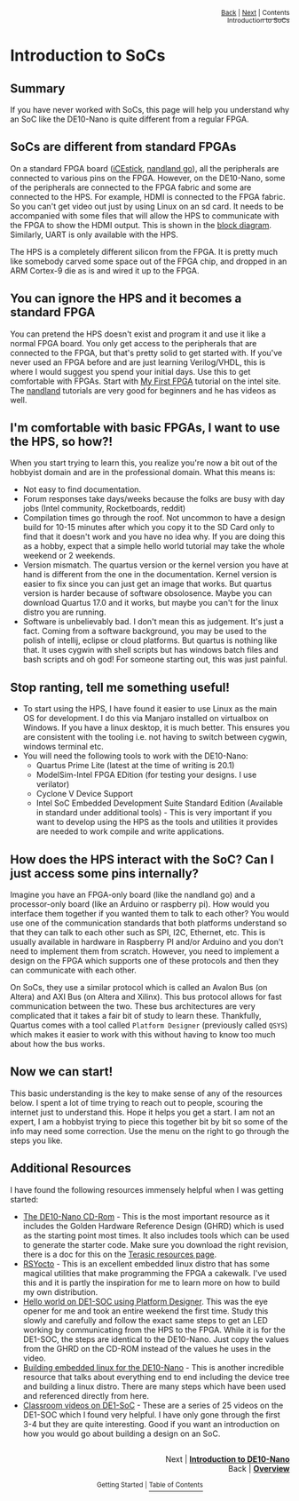 <p align="right"><sup><a href="../README.md#getting-started">Back</a> | <a href="Introduction-to-DE10-Nano.md">Next</a> | </sup><a href="../README.md#getting-started"><sup>Contents</sup></a>
<br/>
<sup>Introduction to SoCs</sup></p>

# Introduction to SoCs

## Summary

If you have never worked with SoCs, this page will help you understand why an SoC like the DE10-Nano is quite different from a regular FPGA.

## SoCs are different from standard FPGAs

On a standard FPGA board ([iCEstick](https://www.latticesemi.com/icestick), [nandland go](https://www.nandland.com/goboard/introduction.html)), all the peripherals are connected to various pins on the FPGA. However, on the DE10-Nano, some of the peripherals are connected to the FPGA fabric and some are connected to the HPS. For example, HDMI is connected to the FPGA fabric. So you can't get video out just by using Linux on an sd card. It needs to be accompanied with some files that will allow the HPS to communicate with the FPGA to show the HDMI output. This is shown in the [block diagram](https://software.intel.com/content/www/us/en/develop/articles/de10-nano-board-schematic.html). Similarly, UART is only available with the HPS.

The HPS is a completely different silicon from the FPGA. It is pretty much like somebody carved some space out of the FPGA chip, and dropped in an ARM Cortex-9 die as is and wired it up to the FPGA.

## You can ignore the HPS and it becomes a standard FPGA

You can pretend the HPS doesn't exist and program it and use it like a normal FPGA board. You only get access to the peripherals that are connected to the FPGA, but that's pretty solid to get started with. If you've never used an FPGA before and are just learning Verilog/VHDL, this is where I would suggest you spend your initial days. Use this to get comfortable with FPGAs. Start with [My First FPGA](https://software.intel.com/content/www/us/en/develop/articles/terasic-de10-nano-get-started-guide.html) tutorial on the intel site. The [nandland](https://www.nandland.com/articles/fpga-101-fpgas-for-beginners.html) tutorials are very good for beginners and he has videos as well.

## I'm comfortable with basic FPGAs, I want to use the HPS, so how?!

When you start trying to learn this, you realize you're now a bit out of the hobbyist domain and are in the professional domain. What this means is:

- Not easy to find documentation.
- Forum responses take days/weeks because the folks are busy with day jobs (Intel community, Rocketboards, reddit)
- Compilation times go through the roof. Not uncommon to have a design build for 10-15 minutes after which you copy it to the SD Card only to find that it doesn't work and you have no idea why. If you are doing this as a hobby, expect that a simple hello world tutorial may take the whole weekend or 2 weekends.
- Version mismatch. The quartus version or the kernel version you have at hand is different from the one in the documentation. Kernel version is easier to fix since you can just get an image that works. But quartus version is harder because of software obsolosence. Maybe you can download Quartus 17.0 and it works, but maybe you can't for the linux distro you are running.
- Software is unbelievably bad. I don't mean this as judgement. It's just a fact. Coming from a software background, you may be used to the polish of intellij, eclipse or cloud platforms. But quartus is nothing like that. It uses cygwin with shell scripts but has windows batch files and bash scripts and oh god! For someone starting out, this was just painful.

## Stop ranting, tell me something useful!

- To start using the HPS, I have found it easier to use Linux as the main OS for development. I do this via Manjaro installed on virtualbox on Windows. If you have a linux desktop, it is much better. This ensures you are consistent with the tooling i.e. not having to switch between cygwin, windows terminal etc.
- You will need the following tools to work with the DE10-Nano:
  - Quartus Prime Lite (latest at the time of writing is 20.1)
  - ModelSim-Intel FPGA EDition (for testing your designs. I use verilator)
  - Cyclone V Device Support
  - Intel SoC Embedded Development Suite Standard Edition (Available in standard under additional tools) - This is very important if you want to develop using the HPS as the tools and utilities it provides are needed to work compile and write applications.

## How does the HPS interact with the SoC? Can I just access some pins internally?

Imagine you have an FPGA-only board (like the nandland go) and a processor-only board (like an Arduino or raspberry pi). How would you interface them together if you wanted them to talk to each other? You would use one of the communication standards that both platforms understand so that they can talk to each other such as SPI, I2C, Ethernet, etc. This is usually available in hardware in Raspberry PI and/or Arduino and you don't need to implement them from scratch. However, you need to implement a design on the FPGA which supports one of these protocols and then they can communicate with each other.

On SoCs, they use a similar protocol which is called an Avalon Bus (on Altera) and AXI Bus (on Altera and Xilinx). This bus protocol allows for fast communication between the two. These bus architectures are very complicated that it takes a fair bit of study to learn these. Thankfully, Quartus comes with a tool called `Platform Designer` (previously called `QSYS`) which makes it easier to work with this without having to know too much about how the bus works.

## Now we can start!

This basic understanding is the key to make sense of any of the resources below. I spent a lot of time trying to reach out to people, scouring the internet just to understand this. Hope it helps you get a start. I am not an expert, I am a hobbyist trying to piece this together bit by bit so some of the info may need some correction. Use the menu on the right to go through the steps you like.

## Additional Resources

I have found the following resources immensely helpful when I was getting started:

- [The DE10-Nano CD-Rom](https://www.terasic.com.tw/cgi-bin/page/archive.pl?Language=English&CategoryNo=205&No=1046&PartNo=4) - This is the most important resource as it includes the Golden Hardware Reference Design (GHRD) which is used as the starting point most times. It also includes tools which can be used to generate the starter code. Make sure you download the right revision, there is a doc for this on the [Terasic resources page](https://www.terasic.com.tw/cgi-bin/page/archive.pl?Language=English&No=1046&PartNo=4).
- [RSYocto](https://github.com/robseb/rsyocto) - This is an excellent embedded linux distro that has some magical utilities that make programming the FPGA a cakewalk. I've used this and it is partly the inspiration for me to learn more on how to build my own distribution.
- [Hello world on DE1-SOC using Platform Designer](https://www.youtube.com/watch?v=XXMeiVhjaZU&t=2268s). This was the eye opener for me and took an entire weekend the first time. Study this slowly and carefully and follow the exact same steps to get an LED working by communicating from the HPS to the FPGA. While it is for the DE1-SOC, the steps are identical to the DE10-Nano. Just copy the values from the GHRD on the CD-ROM instead of the values he uses in the video.
- [Building embedded linux for the DE10-Nano](https://bitlog.it/20170820_building_embedded_linux_for_the_terasic_de10-nano.html) - This is another incredible resource that talks about everything end to end including the device tree and building a linux distro. There are many steps which have been used and referenced directly from here.
- [Classroom videos on DE1-SoC](https://www.youtube.com/watch?v=sKhvMhTiuM4) - These are a series of 25 videos on the DE1-SOC which I found very helpful. I have only gone through the first 3-4 but they are quite interesting. Good if you want an introduction on how you would go about building a design on an SoC.

##

<p align="right">Next | <b><a href="Introduction-to-DE10-Nano.md">Introduction to DE10-Nano</a></b>
<br/>
Back | <b><a href="../README.md#getting-started">Overview</a></p>
</b><p align="center"><sup>Getting Started | </sup><a href="../README.md#getting-started"><sup>Table of Contents</sup></a></p>
